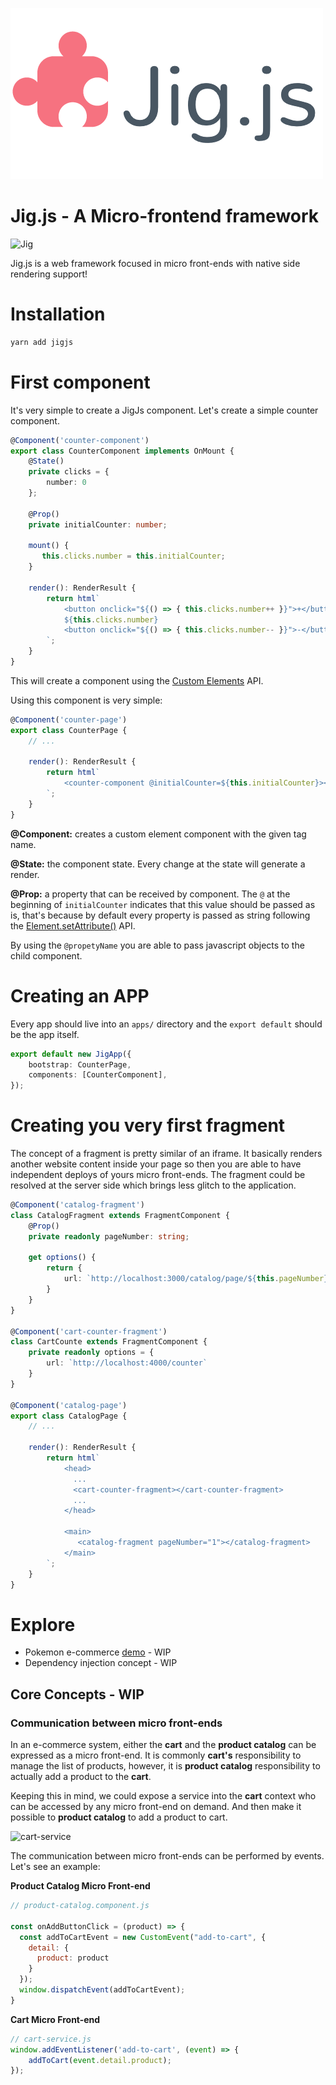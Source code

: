 ![Jig Logo](jig/ghassets/logo.png)

# Jig.js - A Micro-frontend framework
![Jig](https://github.com/carlosmaniero/jigjs/workflows/Jig/badge.svg)

Jig.js is a web framework focused in micro front-ends with native side rendering support!

# Installation

```bash
yarn add jigjs
```

# First component

It's very simple to create a JigJs component. 
Let's create a simple counter component.

```typescript
@Component('counter-component')
export class CounterComponent implements OnMount {
    @State()
    private clicks = {
        number: 0
    };

    @Prop()
    private initialCounter: number;

    mount() {
       this.clicks.number = this.initialCounter; 
    }

    render(): RenderResult {
        return html`
            <button onclick="${() => { this.clicks.number++ }}">+</button>
            ${this.clicks.number}
            <button onclick="${() => { this.clicks.number-- }}">-</button>
        `;
    }
}
```

This will create a component using the
 [Custom Elements](https://developer.mozilla.org/en-US/docs/Web/Web_Components/Using_custom_elements) API.
 
Using this component is very simple:

```typescript
@Component('counter-page')
export class CounterPage {
    // ...

    render(): RenderResult {
        return html`
            <counter-component @initialCounter=${this.initialCounter}></counter-component>
        `;
    }
}
```

**@Component:** creates a custom element component with the given tag name.

**@State:** the component state. Every change at the state will generate a render.

**@Prop:** a property that can be received by component. The `@` at the beginning of `initialCounter` indicates that this
value should be passed as is, that's because by default every property is passed as string following the 
[Element.setAttribute()](https://developer.mozilla.org/en-US/docs/Web/API/Element/setAttribute) API. 

By using the `@propetyName` you are able to pass javascript objects to the child component.

# Creating an APP

Every app should live into an `apps/` directory and the `export default` should be the app itself.

```typescript
export default new JigApp({
    bootstrap: CounterPage,
    components: [CounterComponent],
});
```

# Creating you very first fragment

The concept of a fragment is pretty similar of an iframe. It basically renders another website content inside 
your page so then you are able to have independent deploys of yours micro front-ends. The fragment could be 
resolved at the server side which brings less glitch to the application.

```typescript
@Component('catalog-fragment')
class CatalogFragment extends FragmentComponent {
    @Prop()
    private readonly pageNumber: string;

    get options() {
        return {
            url: `http://localhost:3000/catalog/page/${this.pageNumber}`
        }
    }
}

@Component('cart-counter-fragment')
class CartCounte extends FragmentComponent {
    private readonly options = {
        url: `http://localhost:4000/counter`
    }
}

@Component('catalog-page')
export class CatalogPage {
    // ...

    render(): RenderResult {
        return html`
            <head>
              ...
              <cart-counter-fragment></cart-counter-fragment>
              ...
            </head>
  
            <main>
               <catalog-fragment pageNumber="1"></catalog-fragment>
            </main>
        `;
    }
}
``` 

# Explore

- Pokemon e-commerce [demo](./demo/pokeshop) - WIP
- Dependency injection concept - WIP

## Core Concepts - WIP
### Communication between micro front-ends
In an e-commerce system, either the **cart** and the **product catalog** can be expressed as a micro front-end. It is commonly **cart's** responsibility to manage the list of products, however, it is **product catalog** responsibility to actually add a product to the **cart**.

Keeping this in mind, we could expose a service into the **cart** context who can be accessed by any micro front-end on demand. And then make it possible to **product catalog** to add a product to cart.

![cart-service](https://user-images.githubusercontent.com/2002011/82006024-3edc0700-963d-11ea-998f-5c4458ec6412.png)

The communication between micro front-ends can be performed by events. Let's see an example:

**Product Catalog Micro Front-end**
```js
// product-catalog.component.js

const onAddButtonClick = (product) => {
  const addToCartEvent = new CustomEvent("add-to-cart", {
    detail: {
      product: product
    }
  });
  window.dispatchEvent(addToCartEvent);
}
```
**Cart Micro Front-end**
```js
// cart-service.js
window.addEventListener('add-to-cart', (event) => {
    addToCart(event.detail.product);
});
```
